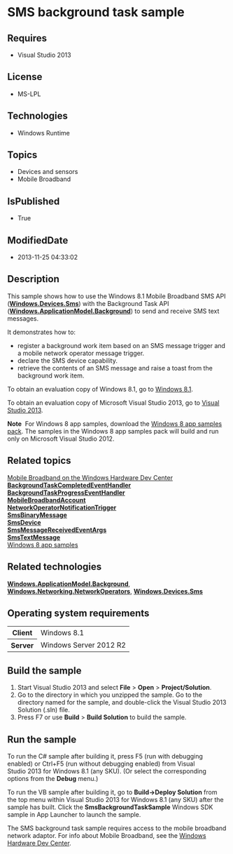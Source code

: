 # SMS background task sample
## Requires
* Visual Studio 2013
## License
* MS-LPL
## Technologies
* Windows Runtime
## Topics
* Devices and sensors
* Mobile Broadband
## IsPublished
* True
## ModifiedDate
* 2013-11-25 04:33:02
## Description

<div id="mainSection">
<p>This sample shows how to use the Windows&nbsp;8.1 Mobile Broadband SMS API (<a href="http://msdn.microsoft.com/library/windows/apps/br206567"><b>Windows.Devices.Sms</b></a>) with the Background Task API (<a href="http://msdn.microsoft.com/library/windows/apps/br224847"><b>Windows.ApplicationModel.Background</b></a>)
 to send and receive SMS text messages. </p>
<p>It demonstrates how to: </p>
<ul>
<li>register a background work item based on an SMS message trigger and a mobile network operator message trigger.
</li><li>declare the SMS device capability. </li><li>retrieve the contents of an SMS message and raise a toast from the background work item.
</li></ul>
<p></p>
<p>To obtain an evaluation copy of Windows&nbsp;8.1, go to <a href="http://go.microsoft.com/fwlink/p/?linkid=301696">
Windows&nbsp;8.1</a>.</p>
<p>To obtain an evaluation copy of Microsoft Visual Studio&nbsp;2013, go to <a href="http://go.microsoft.com/fwlink/p/?linkid=301697">
Visual Studio&nbsp;2013</a>.</p>
<p></p>
<p class="note"><b>Note</b>&nbsp;&nbsp;For Windows&nbsp;8 app samples, download the <a href="http://go.microsoft.com/fwlink/p/?LinkId=301698">
Windows&nbsp;8 app samples pack</a>. The samples in the Windows&nbsp;8 app samples pack will build and run only on Microsoft Visual Studio&nbsp;2012.</p>
<p></p>
<h2><a id="related_topics"></a>Related topics</h2>
<dl><dt><a href="http://go.microsoft.com/fwlink/p/?LinkID=301754">Mobile Broadband on the Windows Hardware Dev Center</a>
</dt><dt><a href="http://msdn.microsoft.com/library/windows/apps/br224781"><b>BackgroundTaskCompletedEventHandler</b></a>
</dt><dt><a href="http://msdn.microsoft.com/library/windows/apps/br224785"><b>BackgroundTaskProgressEventHandler</b></a>
</dt><dt><a href="http://msdn.microsoft.com/library/windows/apps/br207353"><b>MobileBroadbandAccount</b></a>
</dt><dt><a href="http://msdn.microsoft.com/library/windows/apps/br224831"><b>NetworkOperatorNotificationTrigger</b></a>
</dt><dt><a href="http://msdn.microsoft.com/library/windows/apps/br206502"><b>SmsBinaryMessage</b></a>
</dt><dt><a href="http://msdn.microsoft.com/library/windows/apps/br206511"><b>SmsDevice</b></a>
</dt><dt><a href="http://msdn.microsoft.com/library/windows/apps/br206539"><b>SmsMessageReceivedEventArgs</b></a>
</dt><dt><a href="http://msdn.microsoft.com/library/windows/apps/br206550"><b>SmsTextMessage</b></a>
</dt><dt><a href="http://go.microsoft.com/fwlink/p/?LinkID=227694">Windows 8 app samples</a>
</dt></dl>
<h2>Related technologies</h2>
<a href="http://msdn.microsoft.com/library/windows/apps/br224847"><b>Windows.ApplicationModel.Background</b></a>,
<a href="http://msdn.microsoft.com/library/windows/apps/br241148"><b>Windows.Networking.NetworkOperators</b></a>,
<a href="http://msdn.microsoft.com/library/windows/apps/br206567"><b>Windows.Devices.Sms</b></a>
<h2>Operating system requirements</h2>
<table>
<tbody>
<tr>
<th>Client</th>
<td><dt>Windows&nbsp;8.1 </dt></td>
</tr>
<tr>
<th>Server</th>
<td><dt>Windows Server&nbsp;2012&nbsp;R2 </dt></td>
</tr>
</tbody>
</table>
<h2>Build the sample</h2>
<ol>
<li>Start Visual Studio&nbsp;2013 and select <b>File</b> &gt; <b>Open</b> &gt; <b>Project/Solution</b>.
</li><li>Go to the directory in which you unzipped the sample. Go to the directory named for the sample, and double-click the Visual Studio&nbsp;2013 Solution (.sln) file.
</li><li>Press F7 or use <b>Build</b> &gt; <b>Build Solution</b> to build the sample. </li></ol>
<h2>Run the sample</h2>
<p>To run the C# sample after building it, press F5 (run with debugging enabled) or Ctrl&#43;F5 (run without debugging enabled) from Visual Studio&nbsp;2013 for Windows&nbsp;8.1 (any SKU). (Or select the corresponding options from the
<b>Debug</b> menu.)</p>
<p>To run the VB sample after building it, go to <b>Build-&gt;Deploy Solution</b> from the top menu within Visual Studio&nbsp;2013 for Windows&nbsp;8.1 (any SKU) after the sample has built. Click the
<b>SmsBackgroundTaskSample</b> Windows SDK sample in App Launcher to launch the sample.</p>
<p>The SMS background task sample requires access to the mobile broadband network adaptor. For info about Mobile Broadband, see the
<a href="http://go.microsoft.com/fwlink/p/?LinkID=301754">Windows Hardware Dev Center</a>.</p>
</div>
